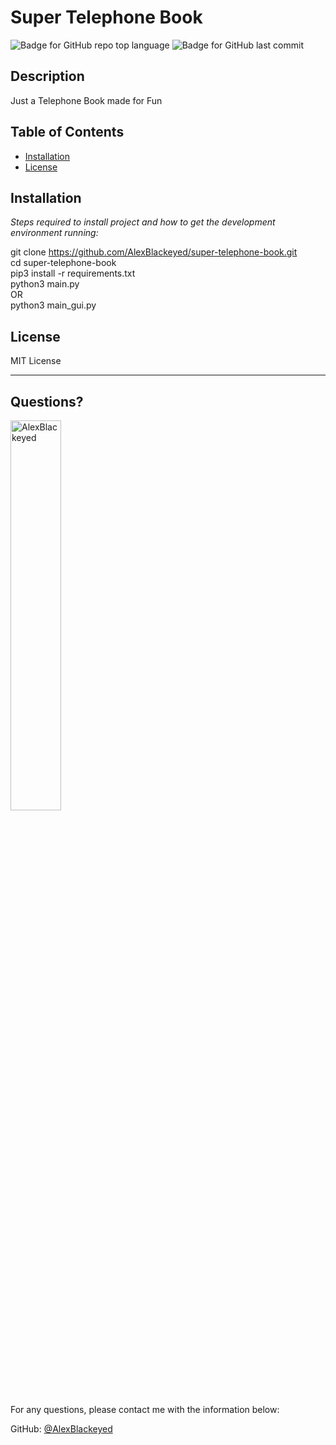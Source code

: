 # Super Telephone Book

  ![Badge for GitHub repo top language](https://img.shields.io/github/languages/top/AlexBlackeyed/super-telephone-book?style=flat&logo=appveyor) ![Badge for GitHub last commit](https://img.shields.io/github/last-commit/AlexBlackeyed/super-telephone-book?style=flat&logo=appveyor)

  ## Description

  Just a Telephone Book made for Fun

  ## Table of Contents
  * [Installation](#installation)
  * [License](#license)

  ## Installation

  *Steps required to install project and how to get the development environment running:*

  git clone https://github.com/AlexBlackeyed/super-telephone-book.git 
  <br> 
  cd super-telephone-book 
  <br> 
  pip3 install -r requirements.txt 
  <br> 
  python3 main.py 
  <br> 
  OR 
  <br> python3 main_gui.py

  ## License

  MIT License

  ---

  ## Questions?

  <img src="https://avatars.githubusercontent.com/u/76808208?v=4" alt="AlexBlackeyed" width="40%" />

  For any questions, please contact me with the information below:

  GitHub: [@AlexBlackeyed](https://api.github.com/users/AlexBlackeyed)
